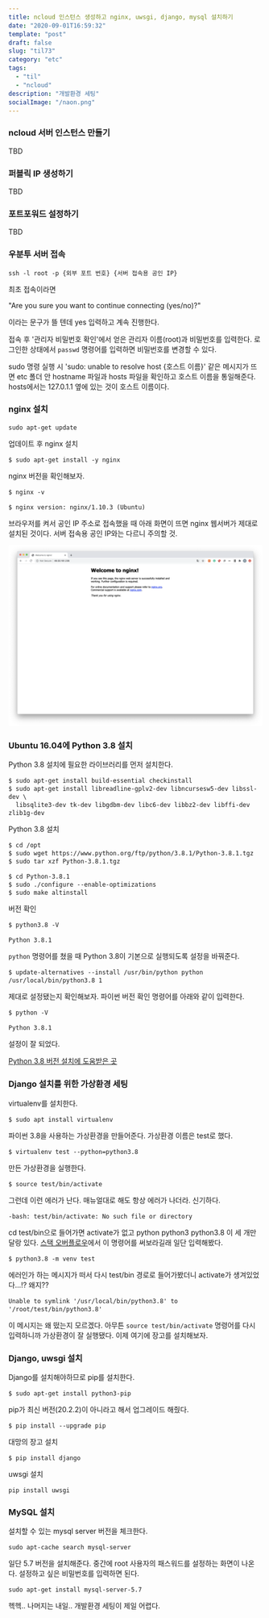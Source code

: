```yaml
---
title: ncloud 인스턴스 생성하고 nginx, uwsgi, django, mysql 설치하기
date: "2020-09-01T16:59:32"
template: "post"
draft: false
slug: "til73"
category: "etc"
tags:
  - "til"
  - "ncloud"
description: "개발환경 세팅"
socialImage: "/naon.png"
---
```


### ncloud 서버 인스턴스 만들기
TBD

### 퍼블릭 IP 생성하기
TBD

### 포트포워드 설정하기
TBD

### 우분투 서버 접속
```
ssh -l root -p {외부 포트 번호} {서버 접속용 공인 IP}
```

최초 접속이라면

"Are you sure you want to continue connecting (yes/no)?"

이라는 문구가 뜰 텐데 yes 입력하고 계속 진행한다.

접속 후 '관리자 비밀번호 확인'에서 얻은 관리자 이름(root)과 비밀번호를 입력한다. 로그인한 상태에서 `passwd` 명령어를 입력하면 비밀번호를 변경할 수 있다.

sudo 명령 실행 시 'sudo: unable to resolve host {호스트 이름}' 같은 메시지가 뜨면 etc 폴더 안 hostname 파일과 hosts 파일을 확인하고 호스트 이름을 통일해준다. hosts에서는 127.0.1.1 옆에 있는 것이 호스트 이름이다.

### nginx 설치
```
sudo apt-get update
```

업데이트 후 nginx 설치

```
$ sudo apt-get install -y nginx
```

nginx 버전을 확인해보자.

```
$ nginx -v
```
```
$ nginx version: nginx/1.10.3 (Ubuntu)
```

브라우저를 켜서 공인 IP 주소로 접속했을 때 아래 화면이 뜨면 nginx 웹서버가 제대로 설치된 것이다. 서버 접속용 공인 IP와는 다르니 주의할 것.

![nginx browser test](/media/ncloud-nginx-browser.png)

### Ubuntu 16.04에 Python 3.8 설치
Python 3.8 설치에 필요한 라이브러리를 먼저 설치한다.

```
$ sudo apt-get install build-essential checkinstall
$ sudo apt-get install libreadline-gplv2-dev libncursesw5-dev libssl-dev \
  libsqlite3-dev tk-dev libgdbm-dev libc6-dev libbz2-dev libffi-dev zlib1g-dev
```

Python 3.8 설치

```
$ cd /opt
$ sudo wget https://www.python.org/ftp/python/3.8.1/Python-3.8.1.tgz
$ sudo tar xzf Python-3.8.1.tgz
```

```
$ cd Python-3.8.1
$ sudo ./configure --enable-optimizations
$ sudo make altinstall
```

버전 확인

```
$ python3.8 -V
```
```
Python 3.8.1
```

`python` 명령어를 쳤을 때 Python 3.8이 기본으로 실행되도록 설정을 바꿔준다.

```
$ update-alternatives --install /usr/bin/python python /usr/local/bin/python3.8 1
```

제대로 설정됐는지 확인해보자. 파이썬 버전 확인 명령어를 아래와 같이 입력한다.

```
$ python -V
```
```
Python 3.8.1
```

설정이 잘 되었다.

[Python 3.8 버전 설치에 도움받은 곳](https://dlehdgml0480.tistory.com/8)

### Django 설치를 위한 가상환경 세팅
virtualenv를 설치한다.

```
$ sudo apt install virtualenv
```

파이썬 3.8을 사용하는 가상환경을 만들어준다. 가상환경 이름은 test로 했다.

```
$ virtualenv test --python=python3.8
```

만든 가상환경을 실행한다.

```
$ source test/bin/activate
```

그런데 이런 에러가 난다. 매뉴얼대로 해도 항상 에러가 나더라. 신기하다.

```
-bash: test/bin/activate: No such file or directory
```

cd test/bin으로 들어가면 activate가 없고 python python3 python3.8 이 세 개만 달랑 있다. [스택 오버플로우](https://stackoverflow.com/questions/41687841/there-is-no-activate-when-i-am-trying-to-run-my-virtual-env/43667899)에서 이 명령어를 써보라길래 일단 입력해봤다.

```
$ python3.8 -m venv test
```

에러인가 하는 메시지가 떠서 다시 test/bin 경로로 들어가봤더니 activate가 생겨있었다...!? 왜지??

```
Unable to symlink '/usr/local/bin/python3.8' to '/root/test/bin/python3.8'
```

이 메시지는 왜 떴는지 모르겠다. 아무튼 `source test/bin/activate` 명령어를 다시 입력하니까 가상환경이 잘 실행됐다. 이제 여기에 장고를 설치해보자.

### Django, uwsgi 설치
Django를 설치해야하므로 pip를 설치한다.

```
$ sudo apt-get install python3-pip
```

pip가 최신 버전(20.2.2)이 아니라고 해서 업그레이드 해줬다.

```
$ pip install --upgrade pip
```

대망의 장고 설치

```
$ pip install django
```

uwsgi 설치

```
pip install uwsgi
```

### MySQL 설치
설치할 수 있는 mysql server 버전을 체크한다.

```
sudo apt-cache search mysql-server
```

일단 5.7 버전을 설치해준다. 중간에 root 사용자의 패스워드를 설정하는 화면이 나온다. 설정하고 싶은 비밀번호를 입력하면 된다.

```
sudo apt-get install mysql-server-5.7
```

헥헥.. 나머지는 내일.. 개발환경 세팅이 제일 어렵다.